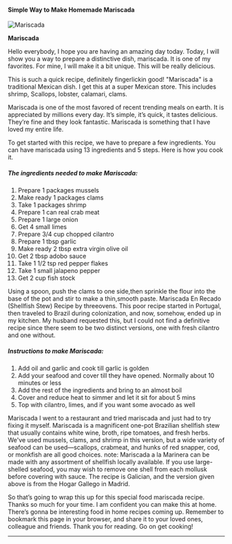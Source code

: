             

#### Simple Way to Make Homemade Mariscada

![Mariscada](https://img-global.cpcdn.com/recipes/6289764076486656/751x532cq70/mariscada-recipe-main-photo.jpg)

**Mariscada**

Hello everybody, I hope you are having an amazing day today. Today, I will show you a way to prepare a distinctive dish, mariscada. It is one of my favorites. For mine, I will make it a bit unique. This will be really delicious.

This is such a quick recipe, definitely fingerlickin good! "Mariscada" is a traditional Mexican dish. I get this at a super Mexican store. This includes shrimp, Scallops, lobster, calamari, clams.

Mariscada is one of the most favored of recent trending meals on earth. It is appreciated by millions every day. It’s simple, it’s quick, it tastes delicious. They’re fine and they look fantastic. Mariscada is something that I have loved my entire life.

To get started with this recipe, we have to prepare a few ingredients. You can have mariscada using 13 ingredients and 5 steps. Here is how you cook it.

##### The ingredients needed to make Mariscada:

1.  Prepare 1 packages mussels
2.  Make ready 1 packages clams
3.  Take 1 packages shrimp
4.  Prepare 1 can real crab meat
5.  Prepare 1 large onion
6.  Get 4 small limes
7.  Prepare 3/4 cup chopped cilantro
8.  Prepare 1 tbsp garlic
9.  Make ready 2 tbsp extra virgin olive oil
10.  Get 2 tbsp adobo sauce
11.  Take 1 1/2 tsp red pepper flakes
12.  Take 1 small jalapeno pepper
13.  Get 2 cup fish stock

Using a spoon, push the clams to one side,then sprinkle the flour into the base of the pot and stir to make a thin,smooth paste. Mariscada En Recado (Shellfish Stew) Recipe by threeovens. This poor recipe started in Portugal, then traveled to Brazil during colonization, and now, somehow, ended up in my kitchen. My husband requested this, but I could not find a definitive recipe since there seem to be two distinct versions, one with fresh cilantro and one without.

##### Instructions to make Mariscada:

1.  Add oil and garlic and cook till garlic is golden
2.  Add your seafood and cover till they have opened. Normally about 10 minutes or less
3.  Add the rest of the ingredients and bring to an almost boil
4.  Cover and reduce heat to simmer and let it sit for about 5 mins
5.  Top with cilantro, limes, and if you want some avocado as well

Mariscada I went to a restaurant and tried mariscada and just had to try fixing it myself. Mariscada is a magnificent one-pot Brazilian shellfish stew that usually contains white wine, broth, ripe tomatoes, and fresh herbs. We've used mussels, clams, and shrimp in this version, but a wide variety of seafood can be used—scallops, crabmeat, and hunks of red snapper, cod, or monkfish are all good choices. note: Mariscada a la Marinera can be made with any assortment of shellfish locally available. If you use large-shelled seafood, you may wish to remove one shell from each mollusk before covering with sauce. The recipe is Galician, and the version given above is from the Hogar Gallego in Madrid.

So that’s going to wrap this up for this special food mariscada recipe. Thanks so much for your time. I am confident you can make this at home. There’s gonna be interesting food in home recipes coming up. Remember to bookmark this page in your browser, and share it to your loved ones, colleague and friends. Thank you for reading. Go on get cooking!

* * *